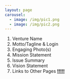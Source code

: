 ```yaml
---
layout: page
carousel:
  - image: /img/pic1.png
  - image: /img/pic2.png
---
```


1. Venture Name
2. Motto/Tagline & Login
3. Engaging Photo(s)
4. Mission Statement
5. Issue Summary
6. Vision Statement
7. Links to Other Pages [**!!!!!**](http://www.theroc.org/)
